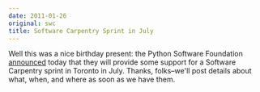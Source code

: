 ```yaml
---
date: 2011-01-26
original: swc
title: Software Carpentry Sprint in July
---
```

<p>Well this was a nice birthday present: the Python Software Foundation <a href="http://pythonsprints.com/2011/01/25/sponsoring-software-carpentry-2011/">announced</a> today that they will provide some support for a Software Carpentry sprint in Toronto in July. Thanks, folks–we'll post details about what, when, and where as soon as we have them.</p>

